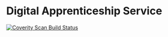 # Digital Apprenticeship Service

<a href="https://scan.coverity.com/projects/skillsfundingagency-daswebsearch">
  <img alt="Coverity Scan Build Status"
       src="https://scan.coverity.com/projects/7351/badge.svg"/>
</a>